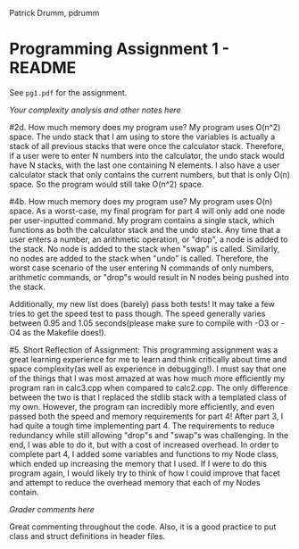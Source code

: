 Patrick Drumm, pdrumm

Programming Assignment 1 - README
=================================

See `pg1.pdf` for the assignment.


_Your complexity analysis and other notes here_

#2d. How much memory does my program use?
My program uses O(n^2) space. The undo stack that I am using to store the variables is actually a stack of all previous stacks that were once the calculator stack. Therefore, if a user were to enter N numbers into the calculator, the undo stack would have N stacks, with the last one containing N elements. I also have a user calculator stack that only contains the current numbers, but that is only O(n) space. So the program would still take O(n^2) space.


#4b. How much memory does my program use?
My program uses O(n) space. As a worst-case, my final program for part 4 will only add one node per user-inputted command. My program contains a single stack, which functions as both the calculator stack and the undo stack. Any time that a user enters a number, an arithmetic operation, or "drop", a node is added to the stack. No node is added to the stack when "swap" is called. Similarly, no nodes are added to the stack when "undo" is called. Therefore, the worst case scenario of the user entering N commands of only numbers, arithmetic commands, or "drop"s would result in N nodes being pushed into the stack.

Additionally, my new list does (barely) pass both tests! It may take a few tries to get the speed test to pass though. The speed generally varies between 0.95 and 1.05 seconds(please make sure to compile with -O3 or -O4 as the Makefile does!).


#5. Short Reflection of Assignment:
This programming assignment was a great learning experience for me to learn and think critically about time and space complexity(as well as experience in debugging!). I must say that one of the things that I was most amazed at was how much more efficiently my program ran in calc3.cpp when compared to calc2.cpp. The only difference between the two is that I replaced the stdlib stack with a templated class of my own. However, the program ran incredibly more efficiently, and even passed both the speed and memory requirements for part 4!
After part 3, I had quite a tough time implementing part 4. The requirements to reduce redundancy while still allowing "drop"s and "swap"s was challenging. In the end, I was able to do it, but with a cost of increased overhead. In order to complete part 4, I added some variables and functions to my Node class, which ended up increasing the memory that I used. If I were to do this program again, I would likely try to think of how I could improve that facet and attempt to reduce the overhead memory that each of my Nodes contain.



_Grader comments here_

Great commenting throughout the code. Also, it is a good practice to put class and struct definitions in header files.
